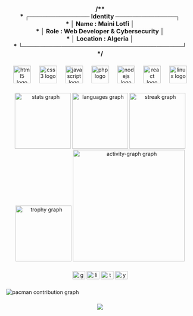 <h3 align="center">
/**<br>
 * ┌────────────── Identity ──────────────┐<br>
 * │  Name      : Maini Lotfi            │<br>
 * │  Role      : Web Developer & Cybersecurity │<br>
 * │  Location  : Algeria                │<br>
 * └─────────────────────────────────────┘<br>
 */
</h3>

###

<div align="center">
  <img src="https://cdn.jsdelivr.net/gh/devicons/devicon/icons/html5/html5-original.svg" height="47" alt="html5 logo"  />
  <img width="15" />
  <img src="https://cdn.jsdelivr.net/gh/devicons/devicon/icons/css3/css3-original.svg" height="47" alt="css3 logo"  />
  <img width="15" />
  <img src="https://cdn.jsdelivr.net/gh/devicons/devicon/icons/javascript/javascript-original.svg" height="47" alt="javascript logo"  />
  <img width="15" />
  <img src="https://cdn.jsdelivr.net/gh/devicons/devicon/icons/php/php-original.svg" height="47" alt="php logo"  />
  <img width="15" />
  <img src="https://cdn.jsdelivr.net/gh/devicons/devicon/icons/nodejs/nodejs-original.svg" height="47" alt="nodejs logo"  />
  <img width="15" />
  <img src="https://cdn.jsdelivr.net/gh/devicons/devicon/icons/react/react-original.svg" height="47" alt="react logo"  />
  <img width="15" />
  <img src="https://cdn.jsdelivr.net/gh/devicons/devicon/icons/linux/linux-original.svg" height="47" alt="linux logo" />
</div>

###

<div align="center">
  <img src="https://github-readme-stats.vercel.app/api?username=phantekzy&hide_title=false&hide_rank=false&show_icons=true&include_all_commits=true&count_private=true&disable_animations=false&theme=dracula&locale=en&hide_border=false&order=1" height="150" alt="stats graph"  />
  <img src="https://github-readme-stats.vercel.app/api/top-langs?username=phantekzy&locale=en&hide_title=false&layout=compact&card_width=320&langs_count=5&theme=dracula&hide_border=false&order=2" height="150" alt="languages graph"  />
  <img src="https://streak-stats.demolab.com?user=phantekzy&locale=en&mode=daily&theme=dracula&hide_border=false&border_radius=5&order=3" height="150" alt="streak graph"  />
  <img src="https://github-profile-trophy.vercel.app?username=phantekzy&theme=dracula&column=-1&row=1&margin-w=8&margin-h=8&no-bg=false&no-frame=false&order=4" height="150" alt="trophy graph"  />
  <img src="https://github-readme-activity-graph.vercel.app/graph?username=phantekzy&radius=16&theme=dracula&area=true&order=5" height="300" alt="activity-graph graph"  />
</div>

###

<div align="center">
  <a href="mailto:mainilotfi@gmail.com"><img src="https://raw.githubusercontent.com/maurodesouza/profile-readme-generator/master/src/assets/icons/social/gmail/default.svg" width="34" height="22" alt="gmail logo"  /></a>
  <a href="https://linkedin.com/in/maini-lotfi"><img src="https://raw.githubusercontent.com/maurodesouza/profile-readme-generator/master/src/assets/icons/social/linkedin/default.svg" width="34" height="22" alt="linkedin logo"  /></a>
  <a href="https://x.com/mainilotfi"><img src="https://raw.githubusercontent.com/maurodesouza/profile-readme-generator/master/src/assets/icons/social/twitter/default.svg" width="34" height="22" alt="twitter logo"  /></a>
  <a href="https://youtube.com/@phantekzy"><img src="https://raw.githubusercontent.com/maurodesouza/profile-readme-generator/master/src/assets/icons/social/youtube/default.svg" width="34" height="22" alt="youtube logo"  /></a>
</div>

###

<picture>
  <source media="(prefers-color-scheme: dark)" srcset="https://raw.githubusercontent.com/phantekzy/phantekzy/output/pacman-contribution-graph-dark.svg">
  <source media="(prefers-color-scheme: light)" srcset="https://raw.githubusercontent.com/phantekzy/phantekzy/output/pacman-contribution-graph.svg">
  <img alt="pacman contribution graph" src="https://raw.githubusercontent.com/phantekzy/phantekzy/output/pacman-contribution-graph.svg">
</picture>

###

<div align="center">
  <img src="https://profile-counter.glitch.me/phantekzy/count.svg?"  />
</div>
